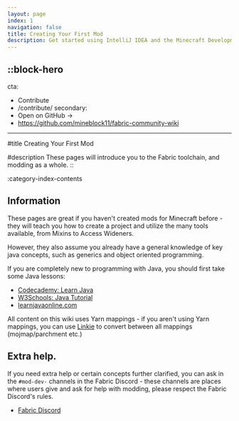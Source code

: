 ```yaml
---
layout: page
index: 1
navigation: false
title: Creating Your First Mod
description: Get started using IntelliJ IDEA and the Minecraft Development plugin to create your first mod.
---
```


::block-hero
---
cta:
  - Contribute
  - /contribute/
secondary:
  - Open on GitHub →
  - https://github.com/mineblock11/fabric-community-wiki
---

#title
Creating Your First Mod

#description
These pages will introduce you to the Fabric toolchain, and modding as a whole.
::

:category-index-contents

## Information

These pages are great if you haven't created mods for Minecraft before - they will teach you how to create a project and utilize the many tools available, from Mixins to Access Wideners. 

However, they also assume you already have a general knowledge of key java concepts, such as generics and object oriented programming.

If you are completely new to programming with Java, you should first take some Java lessons:

- [Codecademy: Learn Java](https://www.codecademy.com/learn/learn-java)
- [W3Schools: Java Tutorial](https://www.w3schools.com/java/)
- [learnjavaonline.com](https://www.learnjavaonline.org/)

All content on this wiki uses Yarn mappings - if you aren't using Yarn mappings, you can use [Linkie](https://linkie.shedaniel.me/mappings) to convert between all mappings (mojmap/parchment etc.)

## Extra help.

If you need extra help or certain concepts further clarified, you can ask in the `#mod-dev-` channels in the Fabric Discord - these channels are places where users give and ask for help with modding, please respect the Fabric Discord's rules.

- [Fabric Discord](https://discord.gg/v6v4pMv)